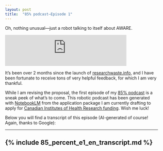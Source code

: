 ```yaml
---
layout: post
title:  "85% podcast—Episode 1"
---
```


Oh, nothing unusual—just a robot talking to itself about AWARE.

<iframe src="https://podcasters.spotify.com/pod/show/researchwaste/embed/episodes/85--Ep--1-e2olues" height="102px" width="400px" frameborder="0" scrolling="no"></iframe>

It’s been over 2 months since the launch of [researchwaste.info](https://researchwaste.info), and I have been fortunate to receive tons of very helpful feedback, for which I am very thankful.

While I am revising the proposal, the first episode of my [85% podcast](https://podcasters.spotify.com/pod/show/researchwaste) is a sneak peek of what’s to come. This robotic podcast has been generated with [NotebookLM](https://notebooklm.google.com/) from the application package I am currently drafting to apply for [Canadian Institutes of Health Research funding](https://cihr-irsc.gc.ca/e/50513.html). Wish me luck!

Below you will find a transcript of this episode (AI-generated of course! Again, thanks to Google):

---
{% include 85_percent_e1_en_transcript.md %}
---
